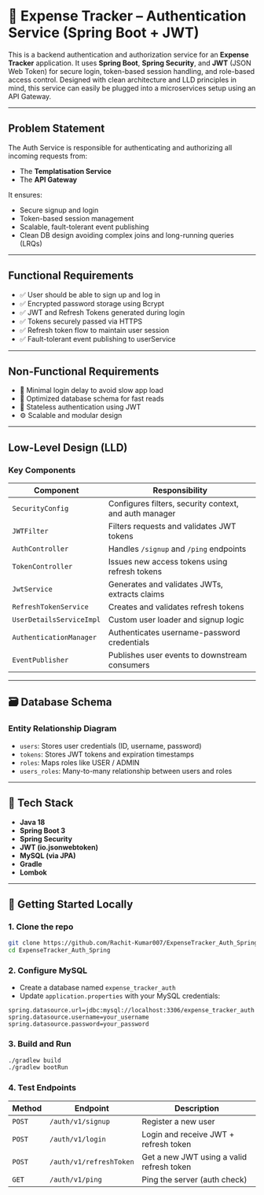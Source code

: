 # 🧾 Expense Tracker – Authentication Service (Spring Boot + JWT)

This is a backend authentication and authorization service for an **Expense Tracker** application. It uses **Spring Boot**, **Spring Security**, and **JWT** (JSON Web Token) for secure login, token-based session handling, and role-based access control. Designed with clean architecture and LLD principles in mind, this service can easily be plugged into a microservices setup using an API Gateway.

---

##  Problem Statement

The Auth Service is responsible for authenticating and authorizing all incoming requests from:
- The **Templatisation Service**
- The **API Gateway**

It ensures:
- Secure signup and login
- Token-based session management
- Scalable, fault-tolerant event publishing
- Clean DB design avoiding complex joins and long-running queries (LRQs)

---

##  Functional Requirements

- ✅ User should be able to sign up and log in
- ✅ Encrypted password storage using Bcrypt
- ✅ JWT and Refresh Tokens generated during login
- ✅ Tokens securely passed via HTTPS
- ✅ Refresh token flow to maintain user session
- ✅ Fault-tolerant event publishing to userService

---

##  Non-Functional Requirements

- 🔄 Minimal login delay to avoid slow app load
- 💽 Optimized database schema for fast reads
- 🧠 Stateless authentication using JWT
- ⚙️ Scalable and modular design

---

##  Low-Level Design (LLD)

### Key Components

| Component               | Responsibility |
|------------------------|----------------|
| `SecurityConfig`        | Configures filters, security context, and auth manager |
| `JWTFilter`             | Filters requests and validates JWT tokens |
| `AuthController`        | Handles `/signup` and `/ping` endpoints |
| `TokenController`       | Issues new access tokens using refresh tokens |
| `JwtService`            | Generates and validates JWTs, extracts claims |
| `RefreshTokenService`   | Creates and validates refresh tokens |
| `UserDetailsServiceImpl`| Custom user loader and signup logic |
| `AuthenticationManager` | Authenticates username-password credentials |
| `EventPublisher`        | Publishes user events to downstream consumers |

---

## 🗃️ Database Schema

### Entity Relationship Diagram

- `users`: Stores user credentials (ID, username, password)
- `tokens`: Stores JWT tokens and expiration timestamps
- `roles`: Maps roles like USER / ADMIN
- `users_roles`: Many-to-many relationship between users and roles

---

## 🔧 Tech Stack

- **Java 18**
- **Spring Boot 3**
- **Spring Security**
- **JWT (io.jsonwebtoken)**
- **MySQL (via JPA)**
- **Gradle**
- **Lombok**

---

## 🚀 Getting Started Locally

### 1. Clone the repo
```bash
git clone https://github.com/Rachit-Kumar007/ExpenseTracker_Auth_Spring.git
cd ExpenseTracker_Auth_Spring
```

### 2. Configure MySQL
- Create a database named `expense_tracker_auth`
- Update `application.properties` with your MySQL credentials:
```properties
spring.datasource.url=jdbc:mysql://localhost:3306/expense_tracker_auth
spring.datasource.username=your_username
spring.datasource.password=your_password
```

### 3. Build and Run
```bash
./gradlew build
./gradlew bootRun
```

### 4. Test Endpoints
| Method | Endpoint                | Description                               |
| ------ | ----------------------- | ----------------------------------------- |
| `POST` | `/auth/v1/signup`       | Register a new user                       |
| `POST` | `/auth/v1/login`        | Login and receive JWT + refresh token     |
| `POST` | `/auth/v1/refreshToken` | Get a new JWT using a valid refresh token |
| `GET`  | `/auth/v1/ping`         | Ping the server (auth check)              |